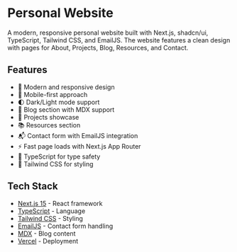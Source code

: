 # Personal Website

A modern, responsive personal website built with Next.js, shadcn/ui, TypeScript, Tailwind CSS, and EmailJS. The website features a clean design with pages for About, Projects, Blog, Resources, and Contact.

## Features

- 🎨 Modern and responsive design
- 📱 Mobile-first approach
- 🌓 Dark/Light mode support
- 📝 Blog section with MDX support
- 🚀 Projects showcase
- 📚 Resources section
- 📬 Contact form with EmailJS integration
- ⚡ Fast page loads with Next.js App Router
- 🎯 TypeScript for type safety
- 🎨 Tailwind CSS for styling

## Tech Stack

- [Next.js 15](https://nextjs.org/) - React framework
- [TypeScript](https://www.typescriptlang.org/) - Language
- [Tailwind CSS](https://tailwindcss.com/) - Styling
- [EmailJS](https://www.emailjs.com/) - Contact form handling
- [MDX](https://mdxjs.com/) - Blog content
- [Vercel](https://vercel.com/) - Deployment
